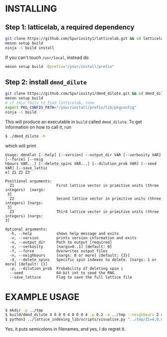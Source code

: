 # INSTALLING


## Step 1: latticelab, a required dependency
```bash
git clone https://github.com/Spuriosity1/latticelab.git && cd latticelab
meson setup build 
ninja -C build install
```
If you can't touch `/usr/local`, instead do
```bash
meson setup build -Dprefix="/your/install/prefix"
```

## Step 2: install `dmnd_dilute`

```bash
git clone https://github.com/Spuriosity1/dmnd_dilute.git && cd dmnd_dilute
meson setup build
# if this fails to find latticelab, rune 
export PKG_CONFIG_PATH="/your/install/prefix/lib/pkgconfig"
ninja -C build
```

This will produce an executable in `build` called `dmnd_dilute`. To get information on how to call it, run
```bash
$ ./dmnd_dilute -h
```
which will print
```
Usage: dmndlat [--help] [--version] --output_dir VAR [--verbosity VAR] [--force] [--neig
hbours VAR...] [--delete_spins VAR...] [--dilution_prob VAR] [--seed VAR] [--save_lattic
e] Z1 Z2 Z3

Positional arguments:
  Z1                   First lattice vector in primitive units (three integers)  [nargs:
 3] 
  Z2                   Second lattice vector in primitive units (three integers) [nargs:
 3] 
  Z3                   Third lattice vector in primitive units (three integers) [nargs: 
3] 

Optional arguments:
  -h, --help           shows help message and exits 
  -v, --version        prints version information and exits 
  -o, --output_dir     Path to output [required]
  -v, --verbosity      [nargs=0..1] [default: 0]
  -f, --force          Overwrites output files 
  -n, --neighbours     [nargs: 0 or more] [default: {2}]
  -d, --delete_spins   Specific spin indexes to delete. [nargs: 1 or more] [default: {}]
  -p, --dilution_prob  Probability of deleting spin i 
  --seed               64-bit int to seed the RNG 
  --save_lattice       Flag to save the full lattice file 
```

# EXAMPLE USAGE
```bash
$ mkdir -p ../tmp
$ build/dmnd_dilute 4 0 0 0 4 0 0 0 4 -p 0.2 -o ../tmp --neighbours 2 4 --save_lattice
$ python3 ../lattice_indexing_lib/scripts/visualise.py "../tmp/Z1=4,0,0;Z2=0,4,0;Z3=0,0,4;nn=2,4;p=0.2000;seed=0;.lat.json"
```

Yes, it puts semicolons in filenames, and yes, I do regret it.


